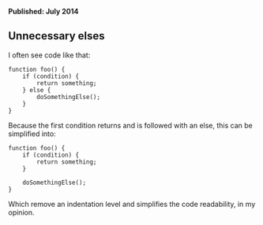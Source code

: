 <b>Published: July 2014</b>

## Unnecessary elses

I often see code like that:

	function foo() {
		if (condition) {
			return something;
		} else {
			doSomethingElse();
		}
	}

Because the first condition returns and is followed with an else, this can be
simplified into:

	function foo() {
		if (condition) {
			return something;
		}

		doSomethingElse();
	}

Which remove an indentation level and simplifies the code readability, in my
opinion.
